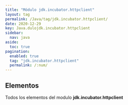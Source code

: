 ```yaml
---
title: "Módulo jdk.incubator.httpclient"
layout: tag
permalink: /Java/tag/jdk.incubator.httpclient/
date: 2020-12-29
key: Java.dulojdk.incubator.httpclient
sidebar: 
  nav: java
aside: 
  toc: true
pagination: 
  enabled: true
  tag: "jdk.incubator.httpclient"
  permalink: /:num/
---
```


<h2>Elementos</h2>
Todos los elementos del modulo <strong>jdk.incubator.httpclient</strong>
